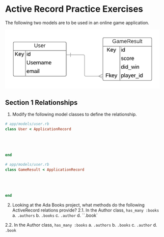 # Active Record Practice Exercises

The following two models are to be used in an online game application.

![model erd](./images/game_erd.png)

## Section 1 Relationships

1.  Modify the following model classes to define the relationship.

```ruby
# app/models/user.rb
class User < ApplicationRecord




end
```


```ruby
# app/models/user.rb
class GameResult < ApplicationRecord




end
```

2.  Looking at the Ada Books project, what methods do the following ActiveRecord relations provide?
  2.1. In the Author class, `has_many :books`
    a. `.authors`
    b. `.books`
    c. `.author`
    d. ``.book`

  2.2. In the Author class, `has_many :books`
      a. `.authors`
      b. `.books`
      c. `.author`
      d. `.book`

